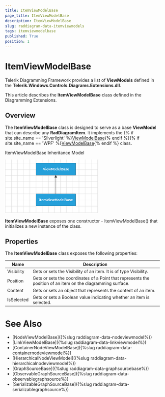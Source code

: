 ```yaml
---
title: ItemViewModelBase
page_title: ItemViewModelBase
description: ItemViewModelBase
slug: raddiagram-data-itemviewmodels
tags: itemviewmodelbase
published: True
position: 1
---
```


# ItemViewModelBase

Telerik Diagramming Framework provides a list of __ViewModels__ defined in the __Telerik.Windows.Controls.Diagrams.Extensions.dll__.	  

This article describes the __ItemViewModelBase__ class defined in the Diagramming Extensions.

## Overview

The __ItemViewModelBase__ class is designed to serve as a base __ViewModel__ that can describe any __RadDiagramItem__. It implements the {% if site.site_name == 'Silverlight' %}[ViewModelBase](http://www.telerik.com/help/silverlight/t_telerik_windows_controls_viewmodelbase.html){% endif %}{% if site.site_name == 'WPF' %}[ViewModelBase](http://www.telerik.com/help/wpf/t_telerik_windows_controls_viewmodelbase.html){% endif %} class.

ItemViewModelBase Inheritance Model
                  
![raddiagram-data-itemviewmodelbase](images/raddiagram-data-itemviewmodelbase.png)

__ItemViewModelBase__ exposes one constructor - ItemViewModelBase() that initializes a new instance of the class.	  

## Properties

The __ItemViewModelBase__ class exposes the following properties:
		
|Name|Description|
|----|-----------|
|Visibility|Gets or sets the Visibility of an item. It is of type Visibility.|
|Position|Gets or sets the coordinates of a Point that represents the position of an item on the diagramming surface.|
|Content|Gets or sets an object that represents the content of an item.|
|IsSelected|Gets or sets a Boolean value indicating whether an item is selected.|


# See Also
 * [NodeViewModelBase]({%slug raddiagram-data-nodeviewmodel%})
 * [LinkViewModelBase]({%slug raddiagram-data-linkviewmodel%})
 * [ContainerNodeViewModelBase]({%slug raddiagram-data-containernodeviewmodel%})
 * [HierarchicalNodeViewModel]({%slug raddiagram-data-hierarchicalnodeviewmodel%})
 * [GraphSourceBase]({%slug raddiagram-data-graphsourcebase%})
 * [ObservableGraphSourceBase]({%slug raddiagram-data-observablegraphsource%})
 * [SerializableGraphSourceBase]({%slug raddiagram-data-serializablegraphsource%})